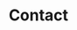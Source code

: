 ---
title: Contact
type: landing

sections:
  - block: contact
    id: contact
    content:
      title: Contact Me
      subtitle: ''
      text: |2-
        You can find my contact information here.

        I encourage you to contact me via the work email if you would like to talk about physics. Otherwise, you can send me email to my personal email address, or contact me on Twitter.

        Contacting me via instant chat app is also possible (and actually preferred after we get familiar with each other), but a first contact via the above methods is needed.
        After that, you can reach me out on skype for academic chatting and on Telegram for all the other stuffs.
        WeChat will not be available unless you are currently located at Chinese mainland.

        Facebook may also be used for some irregular contacts, but I don't put many moments there.
      # Contact details - edit or remove options as needed
      phone: (+1) 732-322-1599
      # appointment_url: 'https://calendly.com'
      address:
        street: Room 384E, 136 Frelinghuysen Rd
        city: Piscataway
        region: NJ
        postcode: '08854'
        country: United States
        country_code: USA
      # directions: Enter Building 1 and take the stairs to Office 200 on Floor 2
      # office_hours:
      #   - 'Monday 10:00 to 13:00'
      #   - 'Wednesday 09:00 to 10:00'
      contact_links:
        - icon: envelope
          icon_pack: fas
          name: Work Email
          link: "mailto:isaac.wang@rutgers.edu"
        - icon: envelope-open
          icon_pack: fas
          name: Personal Email
          link: "mailto:isaac.wang.us@gmail.com"
        - icon: twitter
          icon_pack: fab
          name: Follow me on Twitter
          link: 'https://twitter.com/quarkquartet'
        - icon: github
          icon_pack: fab
          name: My GitHub Repository
     #  contact_links:
     #    - icon: twitter
     #      icon_pack: fab
     #      name: DM Me
     #      link: 'https://twitter.com/Twitter'
     #    - icon: skype
     #      icon_pack: fab
     #      name: Skype Me
     #      link: 'skype:echo123?call'
     #    - icon: video
     #      icon_pack: fas
     #      name: Zoom Me
     #      link: 'https://zoom.com'
      # Automatically link email and phone or display them just as text?
      autolink: true
      # Choose an email form provider (netlify/formspree)
      # form:
      #   provider: netlify
      #   formspree:
      #     # If using Formspree, enter your Formspree form ID
      #     id: ''
      #   netlify:
      #     # Enable CAPTCHA challenge to reduce spam?
      #     captcha: false
      # Coordinates to display a map - set your map provider in `params.yaml`
      coordinates:
        latitude: '37.4275'
        longitude: '-122.1697'
    design:
      # Choose how many columns the section has. Valid values: '1' or '2'.
      columns: '2'
---